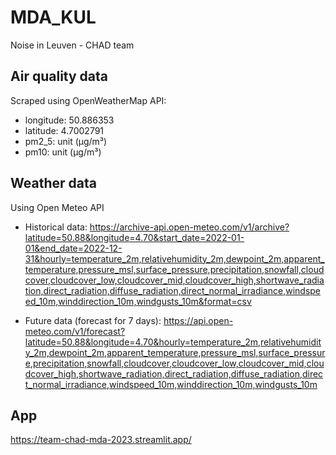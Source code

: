 # MDA_KUL
Noise in Leuven - CHAD team

## Air quality data 
Scraped using OpenWeatherMap API:
- longitude:  50.886353
- latitude:   4.7002791
- pm2_5:       unit (µg/m³)
- pm10:       unit (µg/m³)

## Weather data
Using Open Meteo API

- Historical data: https://archive-api.open-meteo.com/v1/archive?latitude=50.88&longitude=4.70&start_date=2022-01-01&end_date=2022-12-31&hourly=temperature_2m,relativehumidity_2m,dewpoint_2m,apparent_temperature,pressure_msl,surface_pressure,precipitation,snowfall,cloudcover,cloudcover_low,cloudcover_mid,cloudcover_high,shortwave_radiation,direct_radiation,diffuse_radiation,direct_normal_irradiance,windspeed_10m,winddirection_10m,windgusts_10m&format=csv

- Future data (forecast for 7 days): https://api.open-meteo.com/v1/forecast?latitude=50.88&longitude=4.70&hourly=temperature_2m,relativehumidity_2m,dewpoint_2m,apparent_temperature,pressure_msl,surface_pressure,precipitation,snowfall,cloudcover,cloudcover_low,cloudcover_mid,cloudcover_high,shortwave_radiation,direct_radiation,diffuse_radiation,direct_normal_irradiance,windspeed_10m,winddirection_10m,windgusts_10m

## App
https://team-chad-mda-2023.streamlit.app/
